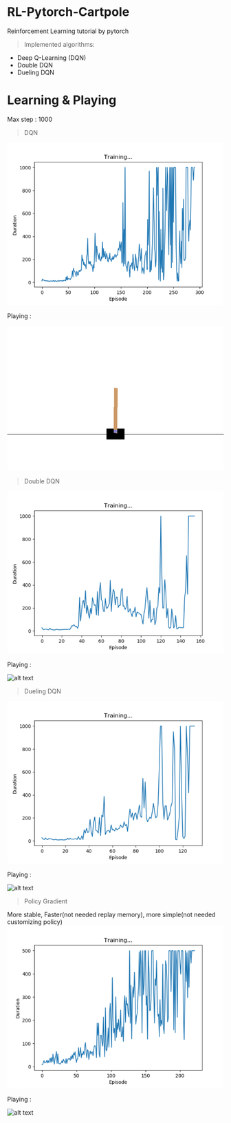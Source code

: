 # RL-Pytorch-Cartpole
Reinforcement Learning tutorial by pytorch

> Implemented algorithms:

* Deep Q-Learning (DQN)
* Double DQN
* Dueling DQN

# Learning & Playing
Max step : 1000

> DQN

![alt text](/img/1_dqn_score.png "Learning")

Playing :

![alt text](/img/1_dqn_play.gif "Playing")

> Double DQN

![alt text](/img/2_double_dqn_score.png "Learning")

Playing :

![alt text](/img/2_double_dqn_play.gif "Playing")

> Dueling DQN

![alt text](/img/3_dueling_dqn_score.png "Learning")

Playing :

![alt text](/img/3_dueling_dqn_play.gif "Playing")

> Policy Gradient

More stable, Faster(not needed replay memory), more simple(not needed customizing policy)
![alt text](/img/4_policy_gradient_score.png "Learning")

Playing :

![alt text](/img/4_policy_gradient_play.gif "Playing")
